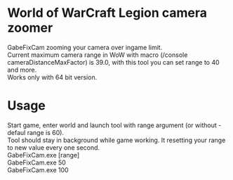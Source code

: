 # World of WarCraft Legion camera zoomer
GabeFixCam zooming your camera over ingame limit.  
Current maximum camera range in WoW with macro (/console cameraDistanceMaxFactor) is 39.0, with this tool you can set range to 40 and more.  
Works only with 64 bit version.  
  
# Usage
Start game, enter world and launch tool with range argument (or without - defaul range is 60).  
Tool should stay in background while game working. It resetting your range to new value every one second.  
GabeFixCam.exe [range]  
GabeFixCam.exe 50  
GabeFixCam.exe 100  